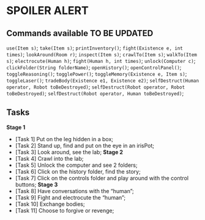 # SPOILER ALERT
## Commands available **TO BE UPDATED**
`use(Item s)`;
`take(Item s)`;
`printInventory()`;
`fight(Existence e, int times)`;
`lookAround(Room r)`;
`inspect(Item s)`;
`crawlTo(Item s)`;
`walkTo(Item s)`;
`electrocute(Human h)`;
`fight(Human h, int times)`;
`unlock(Computer c)`;
`clickFolder(String folderName)`;
`openHistory()`;
`openControlPanel()`;
`toggleReasoning()`;
`togglePower()`;
`toggleMemory(Existence e, Item s)`;
`toggleLaser()`;
`tradeBody(Existence e1, Existence e2)`;
`selfDestruct(Human operator, Robot toBeDestroyed)`;
`selfDestruct(Robot operator, Robot toBeDestroyed)`;
`selfDestruct(Robot operator, Human toBeDestroyed)`;

## Tasks
**Stage 1**
- [Task 1] Put on the leg hidden in a box;
- [Task 2] Stand up, find and put on the eye in an irisPot;
- [Task 3] Look around, see the lab;
**Stage 2**
- [Task 4] Crawl into the lab;
- [Task 5] Unlock the computer and see 2 folders;
- [Task 6] Click on the history folder, find the story;
- [Task 7] Click on the controls folder and play around with the control buttons;
**Stage 3**
- [Task 8] Have conversations with the “human”;
- [Task 9] Fight and electrocute the “human”;
- [Task 10] Exchange bodies;
- [Task 11] Choose to forgive or revenge;
